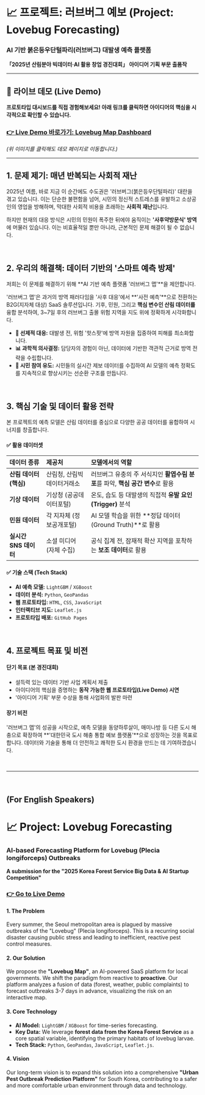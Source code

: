 # 📈 프로젝트: 러브버그 예보 (Project: Lovebug Forecasting)
### AI 기반 붉은등우단털파리(러브버그) 대발생 예측 플랫폼

**「2025년 산림분야 빅데이터·AI 활용 창업 경진대회」 아이디어 기획 부문 출품작**

---

## 📢 라이브 데모 (Live Demo)

**프로토타입 대시보드를 직접 경험해보세요! 아래 링크를 클릭하면 아이디어의 핵심을 시각적으로 확인할 수 있습니다.**

### **[👉 Live Demo 바로가기: Lovebug Map Dashboard](https://hwkim3330.github.io/Project-Lovebug-Forecasting/)**

[](https://hwkim3330.github.io/Project-Lovebug-Forecasting/)
*(위 이미지를 클릭해도 데모 페이지로 이동합니다.)*

---

## 1. 문제 제기: 매년 반복되는 사회적 재난

2025년 여름, 바로 지금 이 순간에도 수도권은 '러브버그(붉은등우단털파리)' 대란을 겪고 있습니다. 이는 단순한 불편함을 넘어, 시민의 정신적 스트레스를 유발하고 소상공인의 영업을 방해하며, 막대한 사회적 비용을 초래하는 **사회적 재난**입니다.

하지만 현재의 대응 방식은 시민의 민원이 폭주한 뒤에야 움직이는 **'사후약방문식' 방역**에 머물러 있습니다. 이는 비효율적일 뿐만 아니라, 근본적인 문제 해결이 될 수 없습니다.

<br>

## 2. 우리의 해결책: 데이터 기반의 '스마트 예측 방제'

저희는 이 문제를 해결하기 위해 **AI 기반 예측 플랫폼 '러브버그 맵'**을 제안합니다.

'러브버그 맵'은 과거의 방역 패러다임을 '사후 대응'에서 **'사전 예측'**으로 전환하는 B2G(지자체 대상) SaaS 솔루션입니다. 기후, 민원, 그리고 **핵심 변수인 산림 데이터를** 융합 분석하여, 3~7일 후의 러브버그 출몰 위험 지역을 지도 위에 정확하게 시각화합니다.

- **🎯 선제적 대응:** 대발생 전, 위험 '핫스팟'에 방역 자원을 집중하여 피해를 최소화합니다.
- **📊 과학적 의사결정:** 담당자의 경험이 아닌, 데이터에 기반한 객관적 근거로 방역 전략을 수립합니다.
- **🤝 시민 참여 유도:** 시민들의 실시간 제보 데이터를 수집하여 AI 모델의 예측 정확도를 지속적으로 향상시키는 선순환 구조를 만듭니다.

<br>

## 3. 핵심 기술 및 데이터 활용 전략

본 프로젝트의 예측 모델은 산림 데이터를 중심으로 다양한 공공 데이터를 융합하여 시너지를 창출합니다.

#### ✅ 활용 데이터셋
| 데이터 종류 | 제공처 | 모델에서의 역할 |
| :--- | :--- | :--- |
| **산림 데이터 (핵심)** | 산림청, 산림빅데이터거래소 | 러브버그 유충의 주 서식지인 **활엽수림 분포**를 파악, **핵심 공간 변수**로 활용 |
| **기상 데이터** | 기상청 (공공데이터포털) | 온도, 습도 등 대발생의 직접적 **유발 요인(Trigger)** 분석 |
| **민원 데이터** | 각 지자체 (정보공개포털) | AI 모델 학습을 위한 **정답 데이터(Ground Truth)**로 활용 |
| **실시간 SNS 데이터** | 소셜 미디어 (자체 수집) | 공식 집계 전, 잠재적 확산 지역을 포착하는 **보조 데이터**로 활용 |

#### ✅ 기술 스택 (Tech Stack)
- **AI 예측 모델:** `LightGBM` / `XGBoost`
- **데이터 분석:** `Python`, `GeoPandas`
- **웹 프로토타입:** `HTML`, `CSS`, `JavaScript`
- **인터랙티브 지도:** `Leaflet.js`
- **프로토타입 배포:** `GitHub Pages`

<br>

## 4. 프로젝트 목표 및 비전

#### 단기 목표 (본 경진대회)
- 설득력 있는 데이터 기반 사업 계획서 제출
- 아이디어의 핵심을 증명하는 **동작 가능한 웹 프로토타입(Live Demo) 시연**
- '아이디어 기획' 부문 수상을 통해 사업화의 발판 마련

#### 장기 비전
'러브버그 맵'의 성공을 시작으로, 예측 모델을 동양하루살이, 매미나방 등 다른 도시 해충으로 확장하여 **'대한민국 도시 해충 통합 예보 플랫폼'**으로 성장하는 것을 목표로 합니다. 데이터와 기술을 통해 더 안전하고 쾌적한 도시 환경을 만드는 데 기여하겠습니다.

<br>

---
<br>

## (For English Speakers)

# 📈 Project: Lovebug Forecasting
### AI-based Forecasting Platform for Lovebug (Plecia longiforceps) Outbreaks

**A submission for the "2025 Korea Forest Service Big Data & AI Startup Competition"**

### **[👉 Go to Live Demo](https://hwkim3330.github.io/Project-Lovebug-Forecasting/)**

#### 1. The Problem
Every summer, the Seoul metropolitan area is plagued by massive outbreaks of the "Lovebug" (Plecia longiforceps). This is a recurring social disaster causing public stress and leading to inefficient, reactive pest control measures.

#### 2. Our Solution
We propose the **"Lovebug Map"**, an AI-powered SaaS platform for local governments. We shift the paradigm from reactive to **proactive**. Our platform analyzes a fusion of data (forest, weather, public complaints) to forecast outbreaks 3-7 days in advance, visualizing the risk on an interactive map.

#### 3. Core Technology
- **AI Model:** `LightGBM` / `XGBoost` for time-series forecasting.
- **Key Data:** We leverage **forest data from the Korea Forest Service** as a core spatial variable, identifying the primary habitats of lovebug larvae.
- **Tech Stack:** `Python`, `GeoPandas`, `JavaScript`, `Leaflet.js`.

#### 4. Vision
Our long-term vision is to expand this solution into a comprehensive **"Urban Pest Outbreak Prediction Platform"** for South Korea, contributing to a safer and more comfortable urban environment through data and technology.
